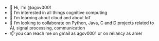 - 👋 Hi, I’m @agov0001
- 👀 I’m interested in all things cognitive computing
- 🌱 I’m learning about cloud and about IoT
- 💞️ I’m looking to collaborate on Python, Java, C and D projects related to AI, signal processing, communication 
- 📫 you can reach me on gmail as agov0001 or on reliancy as amer 

<!---
agov0001/agov0001 is a ✨ special ✨ repository because its `README.md` (this file) appears on your GitHub profile.
You can click the Preview link to take a look at your changes.
--->
